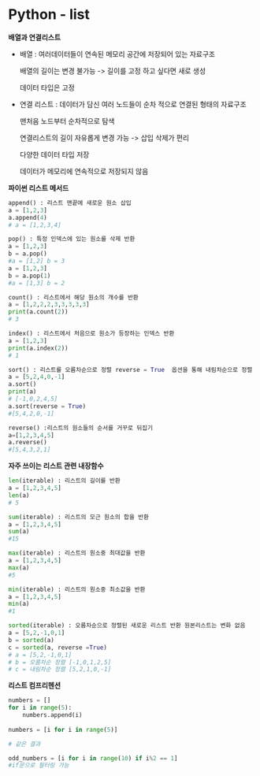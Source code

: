 # Python - list

**배열과 연결리스트** 

- 배열 : 여러데이터들이 연속된 메모리 공간에 저장되어 있는 자료구조

  배열의 길이는 변경 불가능 -> 길이를 고정 하고 싶다면 새로 생성

  데이터 타입은 고정 

   

- 연결 리스트 : 데이터가 담신 여러 노드들이 순차 적으로 연결된 형태의 자료구조 

  맨처음 노드부터 순차적으로 탐색 

  연결리스트의 길이 자유롭게 변경 가능 -> 삽입 삭제가 편리 

  다양한 데이터 타입 저장 

  데이터가 메모리에 연속적으로 저장되지 않음 

**파이썬 리스트 메서드**

``` python
append() : 리스트 맨끝에 새로운 원소 삽입
a = [1,2,3]
a.append(4)
# a = [1,2,3,4] 

pop() : 특정 인덱스에 있는 원소를 삭제 반환 
a = [1,2,3]
b = a.pop()
#a = [1,2] b = 3
a = [1,2,3]
b = a.pop(1)
#a = [1,3] b = 2

count() : 리스트에서 해당 원소의 개수를 반환
a = [1,2,2,2,3,3,3,3,3]
print(a.count(2))
# 3

index() : 리스트에서 처음으로 원소가 등장하는 인덱스 반환
a = [1,2,3]
print(a.index(2))
# 1

sort() : 리스트를 오름차순으로 정렬 reverse = True  옵션을 통해 내림차순으로 정렬 
a = [5,2,4,0,-1]
a.sort()
print(a)
# [-1,0,2,4,5]
a.sort(reverse = True)
#[5,4,2,0,-1]

reverse() :리스트의 원소들의 순서를 거꾸로 뒤집기
a=[1,2,3,4,5]
a.reverse()
#[5,4,3,2,1]

```

**자주 쓰이는 리스트 관련 내장함수**

```python
len(iterable) : 리스트의 길이를 반환
a = [1,2,3,4,5]
len(a)
# 5

sum(iterable) : 리스트의 모근 원소의 합을 반환 
a = [1,2,3,4,5]
sum(a)
#15

max(iterable) : 리스트의 원소중 최대값을 반환 
a = [1,2,3,4,5]
max(a)
#5

min(iterable) : 리스트의 원소중 최소값을 반환 
a = [1,2,3,4,5]
min(a)
#1

sorted(iterable) : 오름차순으로 정렬된 새로운 리스트 반환 원본리스트는 변화 없음 
a = [5,2,-1,0,1]
b = sorted(a)
c = sorted(a, reverse =True)
# a = [5,2,-1,0,1]
# b = 오름차순 정렬 [-1,0,1,2,5]
# c = 내림차순 정렬 [5,2,1,0,-1]

```

**리스트 컴프리헨션**

``` python
numbers = []
for i in range(5):
    numbers.append(i)
    
numbers = [i for i in range(5)]

# 같은 결과 

odd_numbers = [i for i in range(10) if i%2 == 1]
#if문으로 필터링 가능
```

